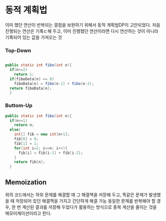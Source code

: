 # 동적 계획법
이미 했던 연산이 반복되는 결점을 보완하기 위해서 동적 계획법DP이 고안되었다.
처음 진행되는 연산은 기록ㄷ해 두고, 이미 진행했던 연산이라면 다시 연산하는 것이 아니라 기록되어 있는 값을 가져오는 것

### Top-Down
```java

public static int fibo(int n){
  if(n<=2)
    return 1;
  if(fiboData[n] == 0)
    fiboData[n] = fibo(n-1) + fibo(n-2);
  return fiboData[n];
  }
```

### Buttom-Up
```java
public static int fibo(int n){
  if(n<=1)
    return n;
  else{
    int[] fib = new int[n+1];
    fib[0] = 0;
    fib[1] = 1;
    for(int i=2; i<=n; i++){
      fib[i] = fib[i-1] + fib[i-2];
    }
    return fib[n];
  }
```

## Memoization
위의 코드에서는 하위 문제를 해결할 때 그 해결책을 저장해 두고, 똑같은 문제가 발생했을 때 저장되어 있던 해결책을 가지고 간단하게 해결 가능
동일한 문제를 반복해야 할 경우, 한 번 계산된 결과를 저장해 두었다가 활용하는 방식으로 중복 계산을 줄이는 것을 메모이제이션이라고 한다.
